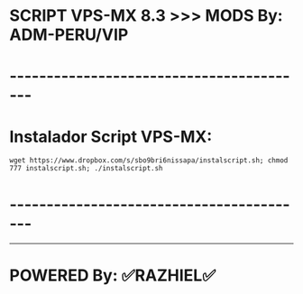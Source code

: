 # SCRIPT VPS-MX 8.3 >>> MODS By: ADM-PERU/VIP
# -----------------------------------------

# Instalador Script VPS-MX:
```
wget https://www.dropbox.com/s/sbo9bri6nissapa/instalscript.sh; chmod 777 instalscript.sh; ./instalscript.sh
```
# -----------------------------------------
----------------
# POWERED By: ✅RAZHIEL✅
